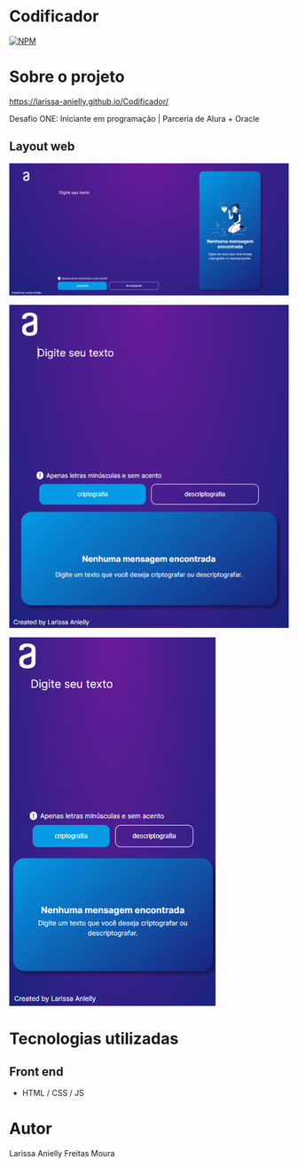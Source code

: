 # Codificador 
[![NPM](https://img.shields.io/npm/l/react)](https://github.com/Larissa-Anielly/Codificador/blob/main/LICENSE) 

# Sobre o projeto

https://larissa-anielly.github.io/Codificador/

Desafio ONE: Iniciante em programação | Parceria de Alura + Oracle

## Layout web
![Desktop](./ASSETS/IMG_README/codificador_desktop.png)

![Tablet](./ASSETS/IMG_README/codificador_tablet.png)

![Smartphone](./ASSETS/IMG_README/codificador_smartphone.png)

# Tecnologias utilizadas

## Front end
- HTML / CSS / JS 

# Autor

Larissa Anielly Freitas Moura

